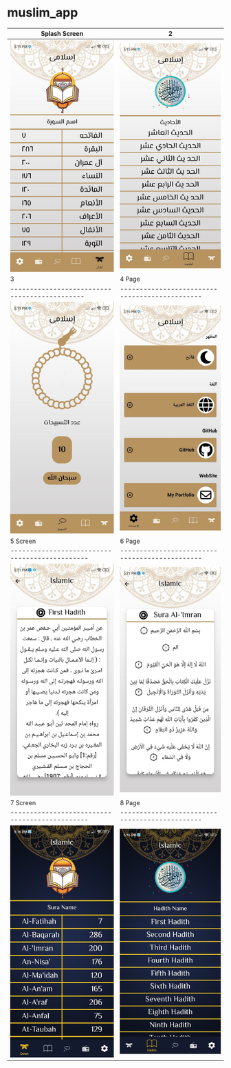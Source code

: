 # muslim_app



| Splash Screen | 2                       |
|------|-------------------------------------------|
|<img src="assets/1.jpg" width="400">| <img src="assets/2.jpg" width="400"> |
| 3                                     | 4  Page                                |
|---------------------------------------------|----------------------------------------------|
| <img src="assets/3.jpg" width="400"> | <img src="assets/4.jpg" width="400"> |
| 5 Screen                                    | 6 Page                               |
|----------------------------------------------|----------------------------------------------|
| <img src="assets/5.jpg" width="400"> | <img src="assets/6.jpg" width="400"> |
| 7 Screen                                    | 8 Page                               |
|----------------------------------------------|----------------------------------------------|
| <img src="assets/7.jpg" width="400"> | <img src="assets/8.jpg" width="400"> |
